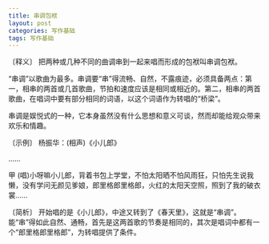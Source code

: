 ```yaml
---
title: 串调包袱
layout: post
categories: 写作基础
tags: 写作基础
---
```


〔释义〕 把两种或几种不同的曲调串到一起来唱而形成的包袱叫串调包袱。

“串调”以歌曲为最多。串调要“串”得流畅、自然，不露痕迹，必须具备两点：第一，相串的两首或几首歌曲，节拍和速度应该是相同或相近的。第二，相串的两首歌曲，在唱词中要有部分相同的词语，以这个词语作为转唱的“桥梁”。

串调是娱悦式的一种，它本身虽然没有什么思想和意义可谈，然而却能给观众带来欢乐和情趣。

〔示例〕 杨振华：(相声)《小儿郎》

……

甲 (唱)小呀嘛小儿郎，背着书包上学堂，不怕太阳晒不怕风雨狂，只怕先生说我懒，没有学问无颜见爹娘，郎里格郎里格郎，火红的太阳天空照，照到了我的破衣裳……

〔简析〕 开始唱的是《小儿郎》，中途又转到了《春天里》，这就是“串调”。能“串”得如此自然、通畅，首先是这两首歌的节奏是相同的，其次是唱词中都有一个“郎里格郎里格郎”，为转唱提供了条件。 